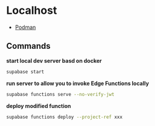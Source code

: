 # Localhost

- [Podman](_podman.md)

## Commands

**start local dev server basd on docker**

```bash
supabase start
```

**run server to allow you to invoke Edge Functions locally**

```bash
supabase functions serve --no-verify-jwt
```

**deploy modified function**

```bash
supabase functions deploy --project-ref xxx
```